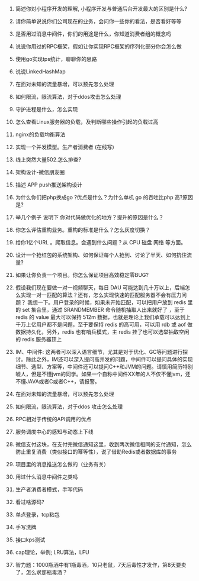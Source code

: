 1. 简述你对小程序开发的理解, 小程序开发与普通后台开发最大的区别是什么?

2. 请你简单说说你们公司现在的业务，会问你一些你的看法，是否看好等等

3. 是否用过消息中间件，你们的用途是什么，你知道消费者组的概念吗

4. 说说你用过的RPC框架，假如让你实现RPC框架的序列化部分你会怎么做

5. 使用go实现tps统计，聊聊你的思路

6. 说说LinkedHashMap

7. 在面对未知的流量暴增，可以预先怎么处理

8. 如何限流，限流算法，对于ddos攻击怎么处理

9. 守护进程是什么，怎么实现

10. 怎么查看Linux服务器的负载，及判断哪些操作引起的负载过高

11. nginx的负载均衡算法

12. 实现一个并发模型。生产者消费者 (在线写)

13. 线上突然大量502.怎么排查?

14. 架构设计-微信朋友圈

15. 描述 APP push推送架构设计

16. 为什么你们把php换成go ?优点是什么？为什么单机 go 的吞吐比php 高?原因是?

17. 举几个例子 说明下 你对代码做优化的地方？提升的原因是什么？

18. 你怎么评估重构业务。重构的标准是什么？怎么灰度切换？

19. 给你1亿个URL 。爬取信息。会遇到什么问题？从 CPU 磁盘 网络 等方面。

20. 设计一个抢红包的系统架构、如何保证每个人抢到、讨论了半天、如何抗住流量?

21. 如果让你负责一个项目。你怎么保证项目高效稳定零BUG?

22. 假设我们现在要做一对一视频聊天，每日 DAU 可能达到几十万以上，后端怎么实现一对一匹配的算法？还有，怎么实现快速的匹配服务器不会有压力问题？
    我想一下。用户登录的时候，如果未开始匹配，可以把用户放到 redis 里的 set 集合里，通过 SRANDMEMBER 命令随机抽取人出来就好了 ，至于 redis 的 value 最大可以保持 512m 数据，也就是理论上我们承载可以达到上千万上亿用户都不是问题，至于要保持 redis 的高可用，可以用 rdb 或 aof 做数据持久化，另外，redis 也有哨兵模式，主 redis 挂了也可以选举抽取空闲的 redis 服务器顶上


23. IM、中间件: 
这两者可以深入语言细节，尤其是对于优化、GC等问题进行探讨。除此之外，IM还可以深入提问高并发的问题，中间件可以提问具体的实现细节、选型、方案等，中间件还可以提问C++和JVM的问题。请慎用简历特别唬人，但是不懂jvm的同学。如果一个自称中间件XX年的人不仅不懂jvm，还不懂JAVA或者C或者C++，请报警。


24. 在面对未知的流量暴增，可以预先怎么处理

25. 如何限流，限流算法，对于ddos 攻击怎么处理

26. RPC相对于传统的API调用的优点

27. 服务调度中心的感知与动态上下线

28. 微信支付这块，在支付完微信通知这里，收到两次微信相同的支付通知，怎么防止重复消费（类似接口的幂等性），说了借助Redis或者数据库的事务

29. 项目里的消息推送怎么做的（业务有关）

30. 用过什么消息中间件之类吗

31. 生产者消费者模式，手写代码


32. 看过啥源码?

33. 单点登录，tcp粘包

34. 手写洗牌

35. 接口kps测试

36. cap理论，举例; LRU算法，LFU


37. 智力题：1000瓶酒中有1瓶毒酒，10只老鼠，7天后毒性才发作，第8天要卖了，怎么求那瓶毒酒？



